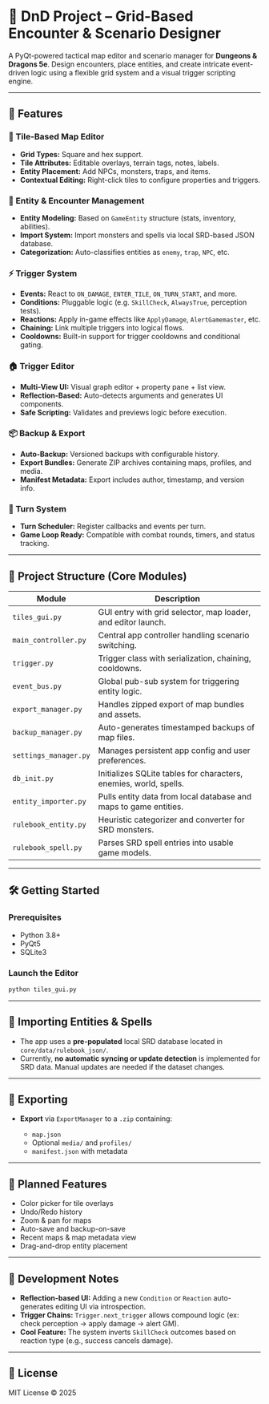 # 🧙 DnD Project – Grid-Based Encounter & Scenario Designer

A PyQt-powered tactical map editor and scenario manager for **Dungeons & Dragons 5e**. Design encounters, place entities, and create intricate event-driven logic using a flexible grid system and a visual trigger scripting engine.

---

## 🎯 Features

### 🧱 Tile-Based Map Editor

* **Grid Types:** Square and hex support.
* **Tile Attributes:** Editable overlays, terrain tags, notes, labels.
* **Entity Placement:** Add NPCs, monsters, traps, and items.
* **Contextual Editing:** Right-click tiles to configure properties and triggers.

### 👥 Entity & Encounter Management

* **Entity Modeling:** Based on `GameEntity` structure (stats, inventory, abilities).
* **Import System:** Import monsters and spells via local SRD-based JSON database.
* **Categorization:** Auto-classifies entities as `enemy`, `trap`, `NPC`, etc.

### ⚡ Trigger System

* **Events:** React to `ON_DAMAGE`, `ENTER_TILE`, `ON_TURN_START`, and more.
* **Conditions:** Pluggable logic (e.g. `SkillCheck`, `AlwaysTrue`, perception tests).
* **Reactions:** Apply in-game effects like `ApplyDamage`, `AlertGamemaster`, etc.
* **Chaining:** Link multiple triggers into logical flows.
* **Cooldowns:** Built-in support for trigger cooldowns and conditional gating.

### 🏠 Trigger Editor

* **Multi-View UI:** Visual graph editor + property pane + list view.
* **Reflection-Based:** Auto-detects arguments and generates UI components.
* **Safe Scripting:** Validates and previews logic before execution.

### 📦 Backup & Export

* **Auto-Backup:** Versioned backups with configurable history.
* **Export Bundles:** Generate ZIP archives containing maps, profiles, and media.
* **Manifest Metadata:** Export includes author, timestamp, and version info.

### 🧠 Turn System

* **Turn Scheduler:** Register callbacks and events per turn.
* **Game Loop Ready:** Compatible with combat rounds, timers, and status tracking.

---

## 📂 Project Structure (Core Modules)

| Module                | Description                                                       |
| --------------------- | ----------------------------------------------------------------- |
| `tiles_gui.py`        | GUI entry with grid selector, map loader, and editor launch.      |
| `main_controller.py`  | Central app controller handling scenario switching.               |
| `trigger.py`          | Trigger class with serialization, chaining, cooldowns.            |
| `event_bus.py`        | Global pub-sub system for triggering entity logic.                |
| `export_manager.py`   | Handles zipped export of map bundles and assets.                  |
| `backup_manager.py`   | Auto-generates timestamped backups of map files.                  |
| `settings_manager.py` | Manages persistent app config and user preferences.               |
| `db_init.py`          | Initializes SQLite tables for characters, enemies, world, spells. |
| `entity_importer.py`  | Pulls entity data from local database and maps to game entities.  |
| `rulebook_entity.py`  | Heuristic categorizer and converter for SRD monsters.             |
| `rulebook_spell.py`   | Parses SRD spell entries into usable game models.                 |

---

## 🛠️ Getting Started

### Prerequisites

* Python 3.8+
* PyQt5
* SQLite3

### Launch the Editor

```bash
python tiles_gui.py
```

---

## 📄 Importing Entities & Spells

* The app uses a **pre-populated** local SRD database located in `core/data/rulebook_json/`.
* Currently, **no automatic syncing or update detection** is implemented for SRD data. Manual updates are needed if the dataset changes.

---

## 📅 Exporting

* **Export** via `ExportManager` to a `.zip` containing:

  * `map.json`
  * Optional `media/` and `profiles/`
  * `manifest.json` with metadata

---

## 🔄 Planned Features

* Color picker for tile overlays
* Undo/Redo history
* Zoom & pan for maps
* Auto-save and backup-on-save
* Recent maps & map metadata view
* Drag-and-drop entity placement

---

## 🤖 Development Notes

* **Reflection-based UI:** Adding a new `Condition` or `Reaction` auto-generates editing UI via introspection.
* **Trigger Chains:** `Trigger.next_trigger` allows compound logic (ex: check perception → apply damage → alert GM).
* **Cool Feature:** The system inverts `SkillCheck` outcomes based on reaction type (e.g., success cancels damage).

---

## 📜 License

MIT License © 2025
